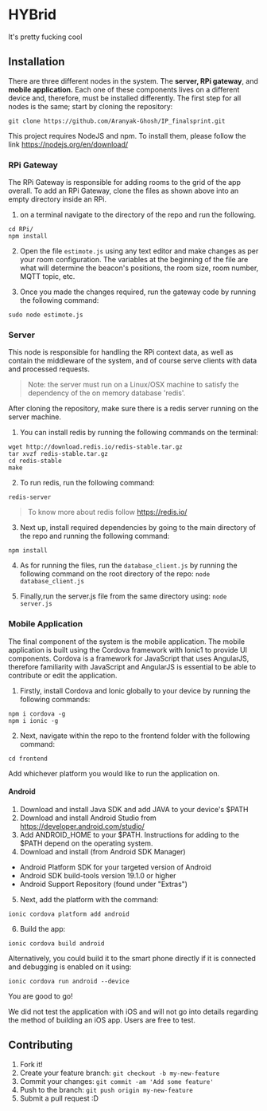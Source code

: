 
# HYBrid
It's pretty fucking cool
## Installation
There are three different nodes in the system. The **server, RPi gateway**, and **mobile application.** Each one of these components lives on a different device and, therefore, must be installed differently. The first step for all nodes is the same; start by cloning the repository:
```
git clone https://github.com/Aranyak-Ghosh/IP_finalsprint.git
``` 
This project requires NodeJS and npm. To install them, please follow the link https://nodejs.org/en/download/

### RPi Gateway
The RPi Gateway is responsible for adding rooms to the grid of the app overall. To add an RPi Gateway, clone the files as shown above into an empty directory inside an RPi.

 1.  on a terminal navigate to the directory of the repo and run the following.
 ```
cd RPi/
npm install
```

2. Open the file ```estimote.js``` using any text editor and make changes as per your room configuration. The variables at the beginning of the file are what will determine the beacon's positions, the room size, room number, MQTT topic, etc.

3. Once you made the changes required, run the gateway code by running the following command:
```
sudo node estimote.js
```
### Server 
This node is responsible for handling the RPi context data, as well as contain the middleware of the system, and of course serve clients with data and processed requests.
> Note: the server must run on a Linux/OSX machine to satisfy the dependency of the on memory database 'redis'.

After cloning the repository, make sure there is a redis server running on the server machine. 
1. You can install redis by running the following commands on the terminal:
```
wget http://download.redis.io/redis-stable.tar.gz
tar xvzf redis-stable.tar.gz
cd redis-stable
make
```
2. To run redis, run the following command:
```
redis-server
```
> To know more about redis follow https://redis.io/

3. Next up, install required dependencies by going to the main directory of the repo and running the following command:

```npm install```

4. As for running the files,  run the ```database_client.js``` by running the following command on the root directory of the repo:
 ```node database_client.js```

5. Finally,run the server.js file from the same directory using:
 ```node server.js```

### Mobile Application
The final component of the system is the mobile application. The mobile application is built using the Cordova framework with Ionic1 to provide UI components. Cordova is a framework for JavaScript that uses AngularJS, therefore familiarity with JavaScript and AngularJS is essential to be able to contribute or edit the application.

1. Firstly, install Cordova and Ionic globally to your device by running the following commands:
```
npm i cordova -g
npm i ionic -g
```

2. Next, navigate within the repo to the frontend folder with the following command:
```
cd frontend
```
Add whichever platform you would like to run the application on.
#### Android
1. Download and install Java SDK and add JAVA to your device's $PATH 
2. Download and install Android Studio from https://developer.android.com/studio/ 
3. Add ANDROID_HOME to your $PATH. Instructions for adding to the $PATH depend on the operating system.
4. Download and install (from Android SDK Manager) 
- Android Platform SDK for your targeted version of Android
 - Android SDK build-tools version 19.1.0 or higher 
 - Android Support Repository (found under "Extras")

5. Next, add the platform with the command:
```
ionic cordova platform add android
```
6. Build the app:
```
ionic cordova build android
```
Alternatively, you could build it to the smart phone directly if it is connected and debugging is enabled on it using:
```
ionic cordova run android --device
```
You are good to go! 

We did not test the application with iOS and will not go into details regarding the method of building an iOS app. Users are free to test.
## Contributing

1. Fork it!
2. Create your feature branch: `git checkout -b my-new-feature`
3. Commit your changes: `git commit -am 'Add some feature'`
4. Push to the branch: `git push origin my-new-feature`
5. Submit a pull request :D